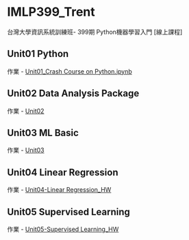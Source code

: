 # IMLP399_Trent
台灣大學資訊系統訓練班-  399期 Python機器學習入門 [線上課程]

## Unit01 Python
作業 - [Unit01_Crash Course on Python.ipynb](https://github.com/trentgood0727/IMLP399_Trent/blob/main/Unit01_Crash%20Course%20on%20Python.ipynb)

## Unit02 Data Analysis Package
作業 - [Unit02](https://github.com/trentgood0727/IMLP399_Trent/tree/main/Unit02)

## Unit03 ML Basic
作業 - [Unit03](https://github.com/trentgood0727/IMLP399_Trent/tree/main/Unit03)

## Unit04 Linear Regression
作業 - [Unit04-Linear Regression_HW](https://github.com/trentgood0727/IMLP399_Trent/tree/main/Linear%20Regression_HW.ipynb)

## Unit05 Supervised Learning
作業 - [Unit05-Supervised Learning_HW](https://github.com/trentgood0727/IMLP399_Trent/tree/main/Unit05)
